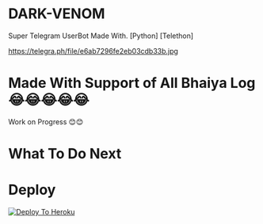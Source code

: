 # DARK-VENOM
Super Telegram UserBot Made With. [Python] [Telethon]

https://telegra.ph/file/e6ab7296fe2eb03cdb33b.jpg

# Made With Support of All Bhaiya Log 😂😂😂😂😂
Work on Progress 😊😊
# What To Do Next 

# Deploy 

[![Deploy To Heroku](https://www.herokucdn.com/deploy/button.svg)](https://heroku.com/deploy?template=https://github.com/VENOM-USERBOT/DARK-VENOM/)
